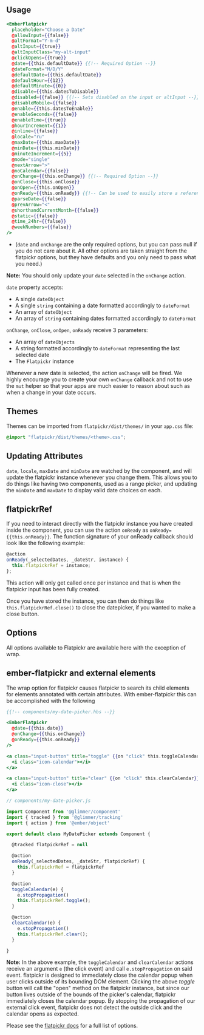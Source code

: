 ## Usage

```handlebars
<EmberFlatpickr
  placeholder="Choose a Date"
  @allowInput={{false}}
  @altFormat="Y-m-d"
  @altInput={{true}}
  @altInputClass="my-alt-input"
  @clickOpens={{true}}
  @date={{this.defaultDate}} {{!-- Required Option --}}
  @dateFormat="M/D/Y"
  @defaultDate={{this.defaultDate}}
  @defaultHour={{12}}
  @defaultMinute={{0}}
  @disable={{this.datesToDisable}}
  @disabled={{false}} {{!-- Sets disabled on the input or altInput --}}
  @disableMobile={{false}}
  @enable={{this.datesToEnable}}
  @enableSeconds={{false}}
  @enableTime={{true}}
  @hourIncrement={{1}}
  @inline={{false}}
  @locale="ru"
  @maxDate={{this.maxDate}}
  @minDate={{this.minDate}}
  @minuteIncrement={{5}}
  @mode="single"
  @nextArrow=">"
  @noCalendar={{false}}
  @onChange={{this.onChange}} {{!-- Required Option --}}
  @onClose={{this.onClose}}
  @onOpen={{this.onOpen}}
  @onReady={{this.onReady}} {{!-- Can be used to easily store a reference to the flatpickr input. --}}
  @parseDate={{false}}
  @prevArrow="<"
  @shorthandCurrentMonth={{false}}
  @static={{false}}
  @time_24hr={{false}}
  @weekNumbers={{false}}
/>
```

- (`date` and `onChange` are the only required options, but you can pass null if you do not care about it. All other options are taken straight from the flatpickr options, but they have defaults and you only need to pass what you need.)

**Note:** You should only update your `date` selected in the `onChange` action.

`date` property accepts:

- A single `dateObject`
- A single `string` containing a date formatted accordingly to `dateFormat`
- An array of `dateObject`
- An array of `string` containing dates formatted accordingly to `dateFormat`

`onChange`, `onClose`, `onOpen`, `onReady` receive 3 parameters:

- An array of `dateObjects`
- A string formatted accordingly to `dateFormat` representing the last selected date
- The `Flatpickr` instance

Whenever a new date is selected, the action `onChange` will be fired. We highly encourage you to create your own `onChange` callback and not to use the `mut` helper so that your apps are much easier to reason about such as when a change in your date occurs.

## Themes

Themes can be imported from `flatpickr/dist/themes/` in your `app.css` file:

```css
@import "flatpickr/dist/themes/<theme>.css";
```

## Updating Attributes

`date`, `locale`, `maxDate` and `minDate` are watched by the component, and will update the flatpickr instance whenever you change them. This allows you to do things like having two components, used as a range picker, and updating the `minDate` and `maxDate` to display valid date choices on each.

## flatpickrRef

If you need to interact directly with the flatpickr instance you have created inside the component, you can use the action `onReady` as `onReady={{this.onReady}}`. The function signature of your onReady callback should look like the following example:

```javascript
@action
onReady(_selectedDates, _dateStr, instance) {
  this.flatpickrRef = instance;
};
```

This action will only get called once per instance and that is when the flatpickr input has been fully created.

Once you have stored the instance, you can then do things like `this.flatpickrRef.close()` to close the datepicker, if you wanted to make a close button.

## Options

All options available to Flatpickr are available here with the exception of wrap.

## ember-flatpickr and external elements

The wrap option for flatpickr causes flatpickr to search its child elements for elements annotated with certain attributes. With ember-flatpickr this can be accomplished with the following


```handlebars
{{!-- components/my-date-picker.hbs --}}

<EmberFlatpickr
  @date={{this.date}}
  @onChange={{this.onChange}}
  @onReady={{this.onReady}}
/>

<a class="input-button" title="toggle" {{on "click" this.toggleCalendar}}>
  <i class="icon-calendar"></i>
</a>

<a class="input-button" title="clear" {{on "click" this.clearCalendar}}>
  <i class="icon-close"></i>
</a>
```

```javascript
// components/my-date-picker.js

import Component from '@glimmer/component'
import { tracked } from '@glimmer/tracking'
import { action } from '@ember/object'

export default class MyDatePicker extends Component {

  @tracked flatpickrRef = null

  @action
  onReady(_selectedDates, _dateStr, flatpickrRef) {
    this.flatpickrRef = flatpickrRef
  }

  @action
  toggleCalendar(e) {
    e.stopPropagation()
    this.flatpickrRef.toggle();
  }

  @action
  clearCalendar(e) {
    e.stopPropagation()
    this.flatpickrRef.clear();
  }

}
```

**Note:** In the above example, the `toggleCalendar` and `clearCalendar` actions
receive an argument `e` (the click event) and call `e.stopPropagation` on said event. flatpickr
is designed to immediately close the calendar popup when user clicks outside of its bounding DOM element. Clicking the above _toggle_ button will call the "open" method on the flatpickr instance, but since our button lives outside of the bounds of the picker's calendar, flatpickr immediately closes the calendar popup. By stopping the propagation of our external click event, flatpickr does not detect the outside click and the calendar opens as expected.


Please see the [flatpickr docs](https://chmln.github.io/flatpickr/) for a full list of options.
